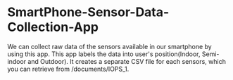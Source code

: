 # SmartPhone-Sensor-Data-Collection-App
We can collect raw data of the sensors available in our smartphone by using this app.
This app labels the data into user's position(Indoor, Semi-indoor and Outdoor).
It creates a separate CSV file for each sensors, which you can retrieve from /documents/IOPS_1.
